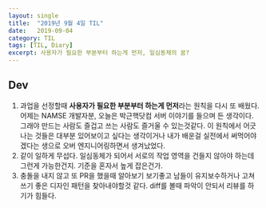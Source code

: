 ```yaml
---
layout:	single
title:	"2019년 9월 4일 TIL"
date:	2019-09-04
category: TIL
tags: [TIL, Diary]
excerpt: 사용자가 필요한 부분부터 하는게 먼저, 일심동체의 꿈?
---
```


## Dev
1. 과업을 선정할때 **사용자가 필요한 부분부터 하는게 먼저**라는 원칙을 다시 또 배웠다. 어제는 NAMSE 개발자분, 오늘은 박근핵닷컴 서버 이야기를 들으며 든 생각이다. 그래야 만드는 사람도 즐겁고 쓰는 사람도 즐거울 수 있는것같다. 이 원칙에서 어긋나는 것들은 대부분 있어보이고 싶다는 생각이거나 내가 배운걸 실전에서 써먹어야 겠다는 생으로 오버 엔지니어링하면서 생겨났었다.
2. 같이 일하게 무섭다. 일심동체가 되어서 서로의 작업 영역을 건들지 않아야 하는데 그런게 가능한건지. 기준을 혼자서 높게 잡은건가.
3. 충돌을 내지 않고 또 PR을 했을때 알아보기 보기좋고 남들이 유지보수하거나 고쳐쓰기 좋은 디자인 패턴을 찾아내야할것 같다. diff를 볼때 파악이 안되서 리뷰를 하기가 힘들다.
  